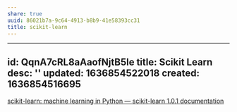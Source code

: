 ```yaml
---
share: true
uuid: 86021b7a-9c64-4913-b8b9-41e58393cc31
title: scikit-learn
---
```

---
id: QqnA7cRL8aAaofNjtB5le
title: Scikit Learn
desc: ''
updated: 1636854522018
created: 1636854516695
---

[scikit-learn: machine learning in Python — scikit-learn 1.0.1 documentation](https://scikit-learn.org/stable/)